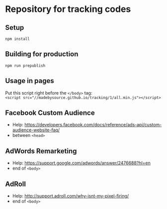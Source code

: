 # Repository for tracking codes

## Setup
`npm install`

## Building for production
`npm run prepublish`

## Usage in pages
Put this script right before the `</body>` tag:  
`<script src="//madebysource.github.io/tracking/1/all.min.js"></script>`

## Facebook Custom Audience
- Help: https://developers.facebook.com/docs/reference/ads-api/custom-audience-website-faq/
- between `<head>`

## AdWords Remarketing
- Help: https://support.google.com/adwords/answer/2476688?hl=en
- end of `<body>`

## AdRoll
- Help: http://support.adroll.com/why-isnt-my-pixel-firing/
- end of `<body>`
